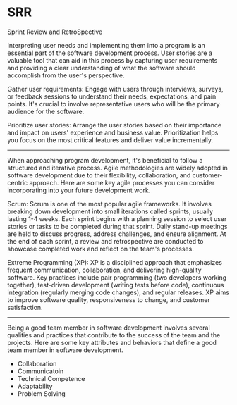 # SRR
Sprint Review and RetroSpective


Interpreting user needs and implementing them into a program is an essential part of the software development process. User stories are a valuable tool that can aid in this process by capturing user requirements and providing a clear understanding of what the software should accomplish from the user's perspective. 

Gather user requirements: Engage with users through interviews, surveys, or feedback sessions to understand their needs, expectations, and pain points. It's crucial to involve representative users who will be the primary audience for the software.

Prioritize user stories: Arrange the user stories based on their importance and impact on users' experience and business value. Prioritization helps you focus on the most critical features and deliver value incrementally.

_____________________________________________________________________________________________________________________________



When approaching program development, it's beneficial to follow a structured and iterative process. Agile methodologies are widely adopted in software development due to their flexibility, collaboration, and customer-centric approach. Here are some key agile processes you can consider incorporating into your future development work.

Scrum: Scrum is one of the most popular agile frameworks. It involves breaking down development into small iterations called sprints, usually lasting 1-4 weeks. Each sprint begins with a planning session to select user stories or tasks to be completed during that sprint. Daily stand-up meetings are held to discuss progress, address challenges, and ensure alignment. At the end of each sprint, a review and retrospective are conducted to showcase completed work and reflect on the team's processes.

Extreme Programming (XP): XP is a disciplined approach that emphasizes frequent communication, collaboration, and delivering high-quality software. Key practices include pair programming (two developers working together), test-driven development (writing tests before code), continuous integration (regularly merging code changes), and regular releases. XP aims to improve software quality, responsiveness to change, and customer satisfaction.

______________________________________________________________________________________________________________________________

Being a good team member in software development involves several qualities and practices that contribute to the success of the team and the projects. Here are some key attributes and behaviors that define a good team member in software development.

- Collaboration
- Communicatoin
- Technical Competence
- Adaptability
- Problem Solving



